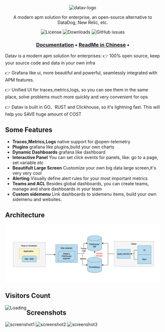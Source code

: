 <p align="center">
  <img src="https://datav.io/img/logo/logo-xs.png" alt="datav-logo" width="240" />

  <p align="center">A modern apm solution for enterprise, an open-source alternative to DataDog, New Relic, etc.</p>
  </p>

<p align="center">
    <img alt="License" src="https://img.shields.io/badge/license-MIT-brightgreen"> </a>
    <img alt="Downloads" src="https://img.shields.io/docker/pulls/datavio/datav?label=Downloads"> </a>
    <img alt="GitHub issues" src="https://img.shields.io/github/issues/datav-io/datav"> </a>
</p>

<h3 align="center">
  <a href="https://datav.io/docs"><b>Documentation</b></a> &bull;
  <a href="https://github.com/datav-io/datav/blob/main/README_CN.md"><b>ReadMe in Chinese</b></a> &bull;
</h3>

Datav is a modern apm solution for enterprises:
👉 100% open source, keep your source code and data in your own infra

👉 Grafana like ui, more beautiful and powerful, seamlessly integrated with APM features.

👉 Unified UI for traces,metrics,logs, so you can see them in the same place, solve problems much more quickly and very convenient for ops

👉 Datav is built in GO、RUST and Clickhouse, so it's lightning fast. This will help you SAVE huge amount of COST

## Some Features 
- **Traces,Metrics,Logs** native support for @open-telemetry
- **Plugins** grafana like plugins,build your own charts
- **Dynamic Dashboards** grafana like dashboard
- **Interactive Panel** You can set click events for panels, like: go to a page, set variable etc
- **Beautifult Large Screen** Customize your own big data large screen,it's very very cool
- **Alerting** Visually define alert rules for your most important metrics
- **Teams and ACL** Besides global dashboards, you can create teams, manage and share dashboards in your team
- **Custom sidemenu**  Link dashboards to sidemenu items, build your own sidemenu and websites.


## Architecture
![architecture](ui/public/img/architecture.png)

## Visitors Count

<img align="left" src = "https://profile-counter.glitch.me/datav/count.svg" alt ="Loading">


## Screenshots
![screenshot1](ui/public/img/screenshot1.jpg)
![screenshot2](ui/public/img/screenshot2.jpg)
![screenshot3](ui/public/img/screenshot3.jpg)
